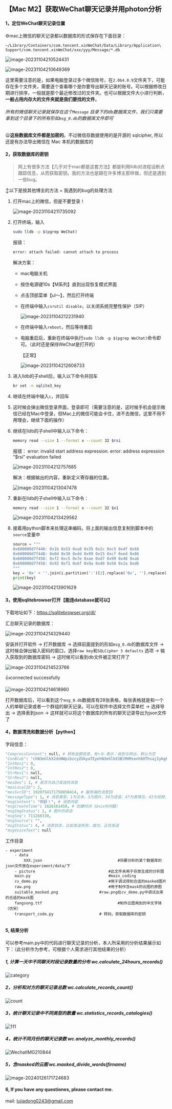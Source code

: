 ## 【Mac M2】获取WeChat聊天记录并用photon分析

#### 1，定位WeChat聊天记录位置

:gear:mac上微信的聊天记录都以数据库的形式保存在下面目录：

```
~/Library/Containers/com.tencent.xinWeChat/Data/Library/Application\ Support/com.tencent.xinWeChat/xxx/yyy/Message/*.db
```

![image-20231104210524431](https://cdn.jsdelivr.net/gh/JIaDLu/BlogImg/img/202506081605803.png)



![image-20231104210649369](https://cdn.jsdelivr.net/gh/JIaDLu/BlogImg/img/202506081606955.png)

这里需要注意的是，如果电脑登录过多个微信账号，在`2.0b4.0.9`文件夹下，可能存在多个文件夹，需要逐个查看哪个是你要导出聊天记录的账号。可以根据修改日期进行排序，一般就是那个最近修改过的文件夹。也可以根据文件大小进行判断，**一般占用内存大的文件夹就是我们要找的文件**。

###### 所有的微信聊天记录就保存在这个`Message` 目录下的db数据库文件，我们只需要拿到这个目录下的所有形如`msg_0.db`的数据库文件即可

:frowning:**这些数据库文件都是加密的**。不过微信存数据使用的是开源的 sqlcipher, 所以还是有办法导出微信在 Mac 本机的数据库的

#### 2，获取数据库的密钥

> 网上有很多方法【几乎对于mac都是这套方法】都是利用lldb对进程设断点跟踪信息，从而获取密钥。我的方法也是跟在许多博主那样做，但还是遇到一些bug。

:arrow_up_down:以下是按其他博主的方法 + 我遇到的bug的处理方法

1. 打开mac上的微信，但是不要登录！

   ![image-20231104211735092](https://cdn.jsdelivr.net/gh/JIaDLu/BlogImg/img/202506081606021.png)

2. 打开终端，输入

   ```bash
   sudo lldb -p $(pgrep WeChat)
   ```

   报错：

   ```bash
   error: attach failed: cannot attach to process
   ```

   解决方案：

   - mac电脑关机

   - 按住电源键10s【M系列】直到出现恢复模式界面

   - 点击顶部菜单【ul～】，然后打开终端

   - 在终端中输入`csrutil disable`，以关闭系统完整性保护（SIP）

     ![image-20231104212231940](https://cdn.jsdelivr.net/gh/JIaDLu/BlogImg/img/202506081615289.png)

   - 在终端中输入`reboot`，然后等待重启

   - 电脑重启后，重新在终端中执行`sudo lldb -p $(pgrep WeChat)`命令即可。（此时还是保持WeChat是打开的）

     【正常】

     ![image-20231104212608733](https://cdn.jsdelivr.net/gh/JIaDLu/BlogImg/img/202506081606814.png)

3. 进入lldb的子shell后，输入以下命令并回车

   ```bash
   br set -n sqlite3_key
   ```

4. 继续在终端中输入`c`，并回车

5. 这时候会弹出微信登录界面，登录即可（需要注意的是，这时候手机会提示微信已经在Mac中登录，但Mac上的微信可能会卡住，进不去微信，这里不用不用理会，继续下面的操作）

6. 继续在lldb的子shell中输入以下命令：

   ```bash
   memory read --size 1 --format x --count 32 $rsi
   ```

   报错： error: invalid start address expression. 		error: address expression "$rsi" evaluation failed

   ![image-20231104212757685](https://cdn.jsdelivr.net/gh/JIaDLu/BlogImg/img/202506081606314.png)

   解决：根据输出的内容，重新定义寄存器的位置。

   ![image-20231104213047478](https://cdn.jsdelivr.net/gh/JIaDLu/BlogImg/img/202506081607125.png)

7. 重新在lldb的子shell中输入以下命令：

   ```bash
   memory read --size 1 --format x --count 32 $x1
   ```

   ![image-20231104213429562](https://cdn.jsdelivr.net/gh/JIaDLu/BlogImg/img/202506081607936.png)

8. 接着用python脚本来处理这串编码，将上面的输出信息复制到脚本中的`source`变量中	

   ```python
   source = """
   0x600000d7f440: 0x1b 0x53 0xa8 0x35 0x2c 0xc5 0x4f 0x68
   0x600000d7f448: 0x8d 0x38 0xdd 0x99 0x15 0xcf 0xed 0x86
   0x600000d7f450: 0xf2 0xc5 0x7e 0xae 0xd7 0x99 0x48 0xab
   0x600000d7f458: 0x93 0xf1 0x6f 0x9a 0x40 0x50 0x2a 0xd6
   """
   key = '0x' + ''.join(i.partition(':')[2].replace('0x', '').replace(' ', '') for i in source.split('\n')[1:5])
   print(key)
   
   ```

   ![image-20231104213901629](https://cdn.jsdelivr.net/gh/JIaDLu/BlogImg/img/202506081608530.png)

#### 3，使用sqlitebrowser打开【能连database就可以】

下载地址如下：https://sqlitebrowser.org/dl/

汇总聊天记录的数据库：

![image-20231104214329440](https://cdn.jsdelivr.net/gh/JIaDLu/BlogImg/img/202506081608012.png)

安装并打开软件 → 打开数据库 → 选择前面提到的形如`msg_0.db`的数据库文件 → 这时候会弹出输入密码的窗口，选择`raw key`和`SQLCipher 3 defaults` 选项 → 输入获取到的数据库密码 → 这时候可以看到db文件被正常打开了

![image-20231104214523766](https://cdn.jsdelivr.net/gh/JIaDLu/BlogImg/img/202506081608982.png)

:+1:connected successfully

![image-20231104214618960](https://cdn.jsdelivr.net/gh/JIaDLu/BlogImg/img/202506081609579.png)

打开数据库后，可以看到这个`msg_0.db`数据库有28张表格，每张表格就是和一个人的单聊记录或者一个群组的聊天记录。可以在软件中选择文件菜单栏 → 选择导出 → 选择表到json → 这样就可以将这个数据库的所有的聊天记录导出为json文件了

#### 4，数据清洗和数据分析【python】

字段信息：

```python
"CompressContent": null, # 转账金额信息，有+与-表示：收到与转出，默认为空
"ConBlob": "chN3eGlkX2dnNWpibzcyZGkyaTEyehN3eGlkX3BlMXMzenh6OThsajIykgF05paw5qKF5Zut57Sg6aOffumhv+m4vyA6IOaLm+eUn+S/oeaBrwrmrKLov47ovazlj5HvvIzlip/lvrfml6Dph4/vvIEK5pS26I635Y6o6Im677yM5pm65oWn5Lq655Sf77yBCiAg44CK5rOo5oSPIDouLi6AAQCYAQCgAQC4AQDIAQDQAQDwAQD4AQA=", #
"IntRes1": 0,
"IntRes2": 0,
"StrRes1": null,
"StrRes2": null,
"mesDes": 1, # 是否为自己发送的消息
"mesLocalID": 2, 
"mesSvrID": 1920754171758050414, # 服务端的消息ID 
"messageType": 1, # 消息类型，1为文本，3为图片，34为语音，47为表情包，43为视频，48为位置，49为文件信息，10000为系统消息
"msgContent": "你好！", # 消息内容
"msgCreateTime": 1626161450, # 创建时间（Unix时间戳）
"msgImgStatus": 1, # 图片的状态
"msgSeq": 711260330,
"msgSource": "",
"msgStatus": 4, # 消息状态，比如发送失败，成功，正在发送
"msgVoiceText": null
```

工作目录

```
- experiment
	- data										
		XXX.json    							 #将要分析的某个数据库的json文件放在experiment/data/下
	- picture   						     #此文件夹用于存放生成的分析图
	main.py 						         #main_coding
	cv_demo.py 							     #用于调试得到合适的masked图片
	raw.png       							 #用于制作含mask的云图的原图
	suitable_masked.png					 #raw.png在cv_demo.py中调试出来的合适的mask图
	fangsong.ttf 								 #制作云图用到的中文字体（仿宋）
	transport_code.py 					 # 转码，获取数据库的密钥
	
```

#### 5, 结果分析

可以参考main.py中的代码进行聊天记录的分析，本人所采用的分析结果展示如下：（此分析作为参考，可根据个人需求进行其他结果的分析）

##### 1, 计算一天中不同聊天时段记录数量的分布   wc.calculate_24hours_records()

![category](https://cdn.jsdelivr.net/gh/JIaDLu/BlogImg/img/202506081609133.png)

##### 2，分析和对方的聊天记录总数  wc.calculate_records_count() 

![count](https://cdn.jsdelivr.net/gh/JIaDLu/BlogImg/img/202506081609712.png)

##### 3，统计聊天记录中不同类型的数量 wc.statistics_records_catalogies()

![111](https://cdn.jsdelivr.net/gh/JIaDLu/BlogImg/img/202506081609347.png)

##### 4，统计不同月份的聊天记录数 wc.analyze_monthly_records()

![WechatIMG210844](https://cdn.jsdelivr.net/gh/JIaDLu/BlogImg/img/202506081609756.png)

##### 5，含masked的云图  wc.masked_divide_words(firname)

![image-20240126171724683](https://cdn.jsdelivr.net/gh/JIaDLu/BlogImg/img/202506081609772.png)

#### 6, If you have any questiones, please contact me.

mail: lujiadong0243@gmail.com

